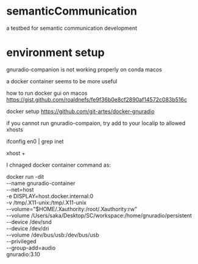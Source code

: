 # semanticCommunication
a testbed for semantic communication development

# environment setup
gnuradio-companion is not working properly on conda macos

a docker container seems to be more useful

how to run docker gui on macos
https://gist.github.com/roaldnefs/fe9f36b0e8cf2890af14572c083b516c

docker setup
https://github.com/git-artes/docker-gnuradio

if you cannot run gnuradio-compaion, try add to your localip to allowed xhosts

ifconfig en0 | grep inet

xhost +<localip>

I chnaged docker container command as:

 docker run -dit \
 --name gnuradio-container \
 --net=host \
 -e DISPLAY=host.docker.internal:0 \
 -v /tmp/.X11-unix:/tmp/.X11-unix \
 --volume="$HOME/.Xauthority:/root/.Xauthority:rw" \
 --volume /Users/saka/Desktop/SC/workspace:/home/gnuradio/persistent \
 --device /dev/snd \
 --device /dev/dri \
 --volume /dev/bus/usb:/dev/bus/usb \
 --privileged \
 --group-add=audio \
 gnuradio:3.10
